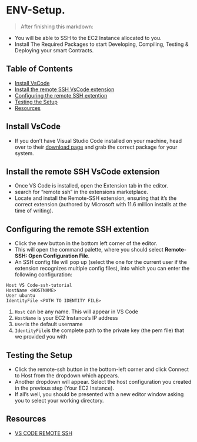 # ENV-Setup.
>After finishing this markdown:
- You will be able to SSH to the EC2 Instance allocated to you.
- Install The Required Packages to start Developing, Compiling, Testing & Deploying your smart Contracts.


## Table of Contents
* [Install VsCode](#insall-vscode)
* [Install the remote SSH VsCode extension](#install-the-remote-vscode-extention)
* [Configuring the remote SSH extention](#configuring-the-remote-ssh-extention)
* [Testing the Setup](testing-the-setup)
* [Resources](#resources)


## Install VsCode
- If you don’t have Visual Studio Code installed on your machine, head over to their [download page](https://code.visualstudio.com/Download) and grab the correct package for your system.


## Install the remote SSH VsCode extension
- Once VS Code is installed, open the Extension tab in the editor.
- search for “remote ssh” in the extensions marketplace.
- Locate and install the Remote-SSH extension, ensuring that it’s the correct extension (authored by Microsoft with 11.6 million installs at the time of writing).


## Configuring the remote SSH extention
- Click the new button in the bottom left corner of the editor.
- This will open the command palette, where you should select **Remote-SSH: Open Configuration File**.
- An SSH config file will pop up (select the one for the current user if the extension recognizes multiple config files), into which you can enter the following configuration:

```
Host VS Code-ssh-tutorial
HostName <HOSTNAME>
User ubuntu
IdentityFile <PATH TO IDENTITY FILE> 
```
1. ```Host``` can be any name. This will appear in VS Code
2. ```HostName``` is your EC2 Instance’s IP address
3. ```User```is the default  username
4. ```IdentityFile```is the complete path to the private key (the pem file) that we provided you with


## Testing the Setup

- Click the remote-ssh button in the bottom-left corner and click Connect to Host from the dropdown which appears.
- Another dropdown will appear. Select the host configuration you created in the previous step (Your EC2 Instance).
- If all’s well, you should be presented with a new editor window asking you to select your working directory.


## Resources
- [VS CODE REMOTE SSH](https://www.sitepoint.com/vs-code-remote-development-amazon-ec2/)